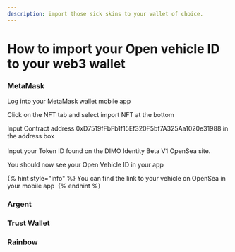 ```yaml
---
description: import those sick skins to your wallet of choice.
---
```


# How to import your Open vehicle ID to your web3 wallet

### MetaMask <img src="../.gitbook/assets/metamask-630903.png" alt="" data-size="line">

Log into your MetaMask wallet mobile app

Click on the NFT tab and select import NFT at the bottom <img src="../.gitbook/assets/IMG_0410.PNG" alt="" data-size="line">

Input Contract address 0xD7519fFbFb1f15Ef320F5bf7A325Aa1020e31988 in the address box <img src="../.gitbook/assets/IMG_0413.PNG" alt="" data-size="line">\
\
Input your Token ID found on the DIMO Identity Beta V1 OpenSea site.<img src="../.gitbook/assets/iScreen Shoter - 2022-07-21 140753.751.png" alt="" data-size="line">

You should now see your Open Vehicle ID in your app&#x20;

{% hint style="info" %}
You can find the link to your vehicle on OpenSea in your mobile app <img src="../.gitbook/assets/IMG_0424.PNG" alt="" data-size="line">
{% endhint %}

### Argent

### Trust Wallet

### Rainbow
